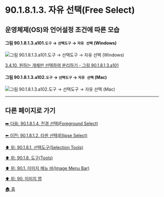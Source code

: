 # 90.1.8.1.3. 자유 선택(Free Select)
## 운영체제(OS)와 언어설정 조건에 따른 모습

<a id="90-01-08-01-03-a101"></a>

#### 그림 90.1.8.1.3.a101.`도구` → `선택도구` → `자유 선택` (Windows)
![그림 90.1.8.1.3.a101.`도구` → `선택도구` → `자유 선택` (Windows)](https://github.com/wonder13662/gimp/assets/15767104/0e52854b-a1bb-44b9-80e5-5fbf63bb586c)

[3.4.10. 원하는 개체만 선택하여 분리하기 - 그림 90.1.8.1.3.a101](./03-04-10-separating-an-object-from-its-background.md#90-01-08-01-03-a101)

<a id="90-01-08-01-03-a102"></a>

#### 그림 90.1.8.1.3.a102.`도구` → `선택도구` → `자유 선택` (Mac)
![그림 90.1.8.1.3.a102.`도구` → `선택도구` → `자유 선택` (Mac)](https://github.com/wonder13662/gimp/assets/15767104/16017077-61dd-44b3-a4f1-63cd9a02c685)

***

## 다른 페이지로 가기

[➡️ 다음: 90.1.8.1.4. 전경 선택(Foreground Select)](./90-01-08-01-04-foreground_select.md)

[⬅️ 이전: 90.1.8.1.2. 타원 선택(Ellipse Select)](./90-01-08-01-02-ellipse_select.md)

[⬆️ 위: 90.1.8.1. 선택도구(Selection Tools)](./90-01-08-01-00-selection_tools.md)

[⬆️ 위: 90.1.8. 도구(Tools)](./90-01-08-00-tools.md)

[⬆️ 위: 90.1. 이미지 메뉴 바(Image Menu Bar)](./90-01-00-image-menu-bar.md)

[⬆️ 위: 90. 이미지 맵](./90-00-image-map.md)

[🏠 홈](./00-home.md)
